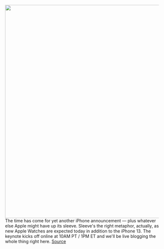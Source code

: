 <img src='https://cdn.vox-cdn.com/thumbor/HhfRHh8On7WHErKyKiU6WsnBYxY=/0x0:2040x1530/1200x675/filters:focal(857x602:1183x928)/cdn.vox-cdn.com/uploads/chorus_image/image/69856959/IMG_3669.0.jpg' width='700px' /><br/>
The time has come for yet another iPhone announcement — plus whatever else Apple might have up its sleeve. Sleeve's the right metaphor, actually, as new Apple Watches are expected today in addition to the iPhone 13. The keynote kicks off online at 10AM PT / 1PM ET and we'll be live blogging the whole thing right here.
<a href='https://www.theverge.com/2021/9/14/22672094/apple-event-iphone-13-live-blog-news-announcements'> Source <a/>